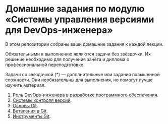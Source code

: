 # Домашние задания по модулю «Cистемы управления версиями для DevOps-инженера»

В этом репозитории собраны ваши домашние задания к каждой лекции. 

Обязательными к выполнению являются задачи без звёздочки. Их решение необходимо для получения зачёта и диплома о профессиональной переподготовке.

Задачи со звёздочкой (*) — дополнительные или задания повышенной сложности. Они необязательны для выполнения, но помогут лучше изучить материал.

1. [Роль DevOps-инженера в разработке программного обеспечения](01-intro-01/README.md).
2. [Системы контроля версий](02-git-01-vcs/README.md).
3. [Основы Git](02-git-02-base/README.md).
4. [Ветвления в Git](02-git-03-branching/README.md).
5. [Инструменты Git](02-git-04-tools/README.md).

